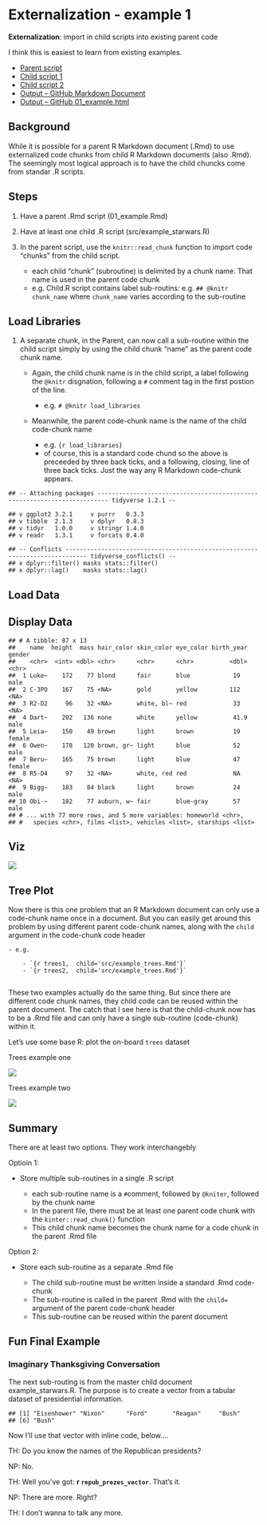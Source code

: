 Externalization - example 1
================

**Externalization**: import in child scripts into existing parent code

I think this is easiest to learn from existing examples.

  - [Parent script](01.example.Rmd)
  - [Child script 1](src/example_starwars.R)
  - [Child script 2](src/example_trees.Rmd)
  - [Output – GitHub Markdown Document](01_example.md)
  - [Output – GitHub 01\_example.html](01_example.htmls)

## Background

While it is possible for a parent R Markdown document (.Rmd) to use
externalized code chunks from child R Markdown documents (also .Rmd).
The seemingly most logical approach is to have the child chuncks come
from standar .R scripts.

## Steps

1.  Have a parent .Rmd script (01\_example.Rmd)

2.  Have at least one child .R script (src/example\_starwars.R)

3.  In the parent script, use the `knitr::read_chunk` function to import
    code “chunks” from the child script.
    
      - each child “chunk” (subroutine) is delimited by a chunk name.
        That name is used in the parent code chunk
      - e.g. Child.R script contains label sub-routins: e.g. `## @knitr
        chunk_name` where `chunk_name` varies according to the
        sub-routine

## Load Libraries

1.  A separate chunk, in the Parent, can now call a sub-routine within
    the child script simply by using the child chunk “name” as the
    parent code chunk name.
    
      - Again, the child chunk name is in the child script, a label
        following the `@knitr` disgnation, following a `#` comment tag
        in the first postion of the line.
        
          - e.g. `# @knitr load_libraries`
    
      - Meanwhile, the parent code-chunk name is the name of the child
        code-chunk name
        
          - e.g. `{r load_libraries}`
          - of course, this is a standard code chund so the above is
            preceeded by three back ticks, and a following, closing,
            line of three back ticks. Just the way any R Markdown
            code-chunk appears.

<!-- end list -->

    ## -- Attaching packages ------------------------------------------------------------------------- tidyverse 1.2.1 --

    ## v ggplot2 3.2.1     v purrr   0.3.3
    ## v tibble  2.1.3     v dplyr   0.8.3
    ## v tidyr   1.0.0     v stringr 1.4.0
    ## v readr   1.3.1     v forcats 0.4.0

    ## -- Conflicts ---------------------------------------------------------------------------- tidyverse_conflicts() --
    ## x dplyr::filter() masks stats::filter()
    ## x dplyr::lag()    masks stats::lag()

## Load Data

## Display Data

    ## # A tibble: 87 x 13
    ##    name  height  mass hair_color skin_color eye_color birth_year gender
    ##    <chr>  <int> <dbl> <chr>      <chr>      <chr>          <dbl> <chr> 
    ##  1 Luke~    172    77 blond      fair       blue            19   male  
    ##  2 C-3PO    167    75 <NA>       gold       yellow         112   <NA>  
    ##  3 R2-D2     96    32 <NA>       white, bl~ red             33   <NA>  
    ##  4 Dart~    202   136 none       white      yellow          41.9 male  
    ##  5 Leia~    150    49 brown      light      brown           19   female
    ##  6 Owen~    178   120 brown, gr~ light      blue            52   male  
    ##  7 Beru~    165    75 brown      light      blue            47   female
    ##  8 R5-D4     97    32 <NA>       white, red red             NA   <NA>  
    ##  9 Bigg~    183    84 black      light      brown           24   male  
    ## 10 Obi-~    182    77 auburn, w~ fair       blue-gray       57   male  
    ## # ... with 77 more rows, and 5 more variables: homeworld <chr>,
    ## #   species <chr>, films <list>, vehicles <list>, starships <list>

## Viz

![](01_example_files/figure-gfm/visualize_data-1.png)<!-- -->

## Tree Plot

Now there is this one problem that an R Markdown document can only use a
code-chunk name once in a document. But you can easily get around this
problem by using different parent code-chunk names, along with the
`child` argument in the code-chunk code header

``` 
- e.g.

    - `{r trees1,  child='src/example_trees.Rmd'}`
    - `{r trees2,  child='src/example_trees.Rmd'}`
    
```

These two examples actually do the same thing. But since there are
different code chunk names, they child code can be reused within the
parent document. The catch that I see here is that the child-chunk now
has to be a .Rmd file and can only have a single sub-routine
(code-chunk) within it.

Let’s use some base R: plot the on-board `trees` dataset

Trees example one

![](01_example_files/figure-gfm/unnamed-chunk-4-1.png)<!-- -->

Trees example two

![](01_example_files/figure-gfm/unnamed-chunk-5-1.png)<!-- -->

## Summary

There are at least two options. They work interchangebly

Optioin 1:

  - Store multiple sub-routines in a single .R script
    
      - each sub-routine name is a `#`comment, followed by `@kniter`,
        followed by the chunk name
      - In the parent file, there must be at least one parent code chunk
        with the `kinter::read_chunk()` function
      - This child chunk name becomes the chunk name for a code chunk in
        the parent .Rmd file

Option 2:

  - Store each sub-routine as a separate .Rmd file
    
      - The child sub-routine must be written inside a standard .Rmd
        code-chunk
      - The sub-routine is called in the parent .Rmd with the `child=`
        argument of the parent code-chunk header
      - This sub-routine can be reused within the parent document

## Fun Final Example

### Imaginary Thanksgiving Conversation

The next sub-routing is from the master child document
example\_starwars.R. The purpose is to create a vector from a tabular
dataset of presidential information.

    ## [1] "Eisenhower" "Nixon"      "Ford"       "Reagan"     "Bush"      
    ## [6] "Bush"

Now I’ll use that vector with inline code, below….

TH: Do you know the names of the Republican presidents?

NP: No.

TH: Well you’ve got: **r `repub_prezes_vector`**. That’s it.

NP: There are more. Right?

TH: I don’t wanna to talk any more.
